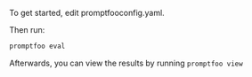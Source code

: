 To get started, edit promptfooconfig.yaml.

Then run:

```sh
promptfoo eval
```

Afterwards, you can view the results by running `promptfoo view`
